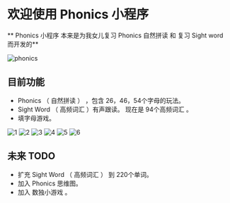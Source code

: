 # 欢迎使用 Phonics 小程序


** Phonics 小程序 本来是为我女儿复习 Phonics 自然拼读 和 复习 Sight word 而开发的**


![phonics](https://wellwell.wang/static/img/gh_5686c48c77c0_430.jpg "phonics")



## 目前功能
* Phonics （ 自然拼读 ） ，包含 26，46，54个字母的玩法。
* Sight Word （ 高频词汇 ）有声跟读。 现在是 94个高频词汇 。
* 填字母游戏。


![1](https://wellwell.wang/static/img/WechatIMG300.png "1")
![2](https://wellwell.wang/static/img/WechatIMG301.png "2")
![3](https://wellwell.wang/static/img/WechatIMG302.png "3")
![4](https://wellwell.wang/static/img/WechatIMG303.png "4")
![5](https://wellwell.wang/static/img/WechatIMG304.png "5")
![6](https://wellwell.wang/static/img/WechatIMG305.png "6")



## 未来 TODO
* 扩充 Sight Word （ 高频词汇 ） 到 220个单词。
* 加入 Phonics 思维图。
* 加入 数独小游戏 。

